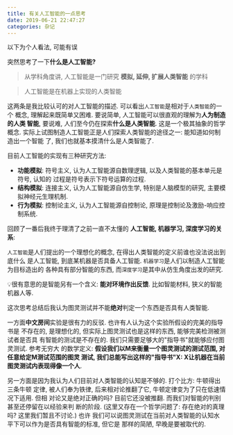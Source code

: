 ```yaml
---
title: 有关人工智能的一点思考
date: 2019-06-21 22:47:27
categories: 杂记
---
```


以下为个人看法, 可能有误

<!-- More -->

突然思考了一下**什么是人工智能?**

> 从学科角度讲, 人工智能是一门研究 **模拟, 延伸, 扩展人类智能** 的学科

> 人工智能是在机器上实现的人类智能

这两条是我比较认可的对人工智能的描述. 可以看出`人工智能`是相对于`人类智能`的一个
概念, 理解起来既简单又困难. 要说简单, 人工智能可以很直观的理解为**人为制造的人类
智能**, 要说难, 人们至今仍在探索**什么是人类智能**. 这是一个极其抽象的哲学概念.
实际上试图制造人工智能正是人们探索人类智能的途径之一: 能知道如何制造出一个智能
了, 我们也就基本摸清什么是人类智能了.

目前人工智能的实现有三种研究方法:

- **功能模拟**: 符号主义, 认为人工智能源自数理逻辑, 以及人类智能的基本单元是符号, 认知的
  过程是符号表示下符号运算的过程.
- **结构模拟**: 连接主义, 认为人工智能源自仿生学, 特别是人脑模型的研究, 主要模拟神经元生理机制.
- **行为模拟**: 控制论主义, 认为人工智能源自控制论, 原理是控制论及激励-响应控制系统.

回顾了一番后我终于理清了之前一直不太懂的 **人工智能, 机器学习, 深度学习的关系**:

`人工智能`是人们提出的一个理想化的概念, 在得出人类智能的定义前谁也没法说出到底什么
是人工智能, 到底某机器是否具备人工智能. `机器学习`是人们以制造人工智能为目标造出的
各种具有部分智能的东西, 而`深度学习`是其中从仿生角度出发的研究.

💡很有意思的是智能另有一个含义: **能对环境作出反馈**. 比如智能材料, 狭义的智能机器人等.

这次思考总结后我认为图灵测试并不能**绝对**判定一个东西是否具有人类智能.

一方面**中文房间**实验是很有力的反驳. 也许有人认为这个实验所假设的完美的指导书是
不存在的, 是理想化的, 但实际上图灵测试也是这样的东西, 能够完美检测被测试者是否具
有智能的测试是不存在的. 我们只需要足够大的"指导书"就能够应付图灵测试. 参考无穷大
的数学定义: **假设我们以M来衡量一个图灵测试的测试范围, 对任意给定M测试范围的图灵
测试, 我们总能写出这样的"指导书"X: X让机器在当前图灵测试内表现得像一个人**.

另一方面是因为我认为人们目前对人类智能的认知是不够的. 打个比方: 牛顿得出三条牛顿
定律, 被人们奉为铁律, 后来相对论推翻了它, 牛顿定律变为了只在低速情况下适用. 但相
对论又是绝对正确的吗? 目前它还没被推翻. 而我们对智能的判别甚至还停留在以经验来判
断的阶段. (这里又存在一个哲学问题了: 存在绝对的真理吗? 这里我们暂且不讨论.) 也许
我们可以说图灵测试在当前对人类智能的认知水平下可以作为是否具有智能的标准, 但它是
那样的简陋, 早晚是要被取代的.
